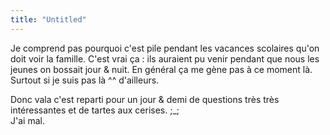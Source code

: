 ```yaml
---
title: "Untitled"
---
```


Je comprend pas pourquoi c'est pile pendant les vacances scolaires qu'on doit
voir la famille. C'est vrai ça : ils auraient pu venir pendant que nous les
jeunes on bossait jour & nuit. En général ça me gène pas à ce moment là.
Surtout si je suis pas là ^^ d'ailleurs.

Donc vala c'est reparti pour un jour & demi de questions très très
intéressantes et de tartes aux cerises. ;_;  
J'ai mal.

